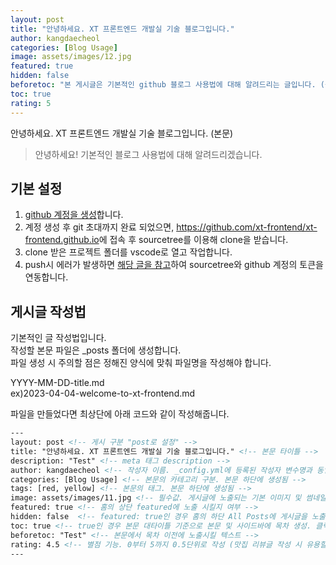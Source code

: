 ```yaml
---
layout: post
title: "안녕하세요. XT 프론트엔드 개발실 기술 블로그입니다."
author: kangdaecheol
categories: [Blog Usage]
image: assets/images/12.jpg
featured: true
hidden: false
beforetoc: "본 게시글은 기본적인 github 블로그 사용법에 대해 알려드리는 글입니다. (목차 전 노출되는 글)"
toc: true
rating: 5
---
```


안녕하세요. XT 프론트엔드 개발실 기술 블로그입니다. (본문)

> 안녕하세요! 기본적인 블로그 사용법에 대해 알려드리겠습니다.

## 기본 설정

1. <a href="https://github.com/signup?ref_cta=Sign+up&ref_loc=header+logged+out&ref_page=%2F&source=header-home" target="_blank">github 계정을 생성</a>합니다.
2. 계정 생성 후 git 초대까지 완료 되었으면, <a href="https://github.com/xt-frontend/xt-frontend.github.io" target="_blank">https://github.com/xt-frontend/xt-frontend.github.io</a>에 접속 후 sourcetree를 이용해 clone을 받습니다.
3. clone 받은 프로젝트 폴더를 vscode로 열고 작업합니다.
4. push시 에러가 발생하면 <a href="https://ssimplay.tistory.com/787" target="_blank">해당 글을 참고</a>하여 sourcetree와 github 계정의 토큰을 연동합니다.

## 게시글 작성법

기본적인 글 작성법입니다.<br />
작성할 본문 파일은 \_posts 폴더에 생성합니다. <br />
파일 생성 시 주의할 점은 정해진 양식에 맞춰 파일명을 작성해야 합니다.

YYYY-MM-DD-title.md
<br />
ex)2023-04-04-welcome-to-xt-frontend.md

파일을 만들었다면 최상단에 아래 코드와 같이 작성해줍니다.

```html
---
layout: post <!-- 게시 구분 "post로 설정" -->
title: "안녕하세요. XT 프론트엔드 개발실 기술 블로그입니다." <!-- 본문 타이틀 -->
description: "Test" <!-- meta 태그 description -->
author: kangdaecheol <!-- 작성자 이름. _config.yml에 등록된 작성자 변수명과 동일하게 설정 -->
categories: [Blog Usage] <!-- 본문의 카테고리 구분. 본문 하단에 생성됨 -->
tags: [red, yellow] <!-- 본문의 태그. 본문 하단에 생성됨 -->
image: assets/images/11.jpg <!-- 필수값. 게시글에 노출되는 기본 이미지 및 썸네일 이미지 -->
featured: true <!-- 홈의 상단 featured에 노출 시킬지 여부 -->
hidden: false  <!-- featured: true인 경우 홈의 하단 All Posts에 게시글을 노출 시킬지 여부 -->
toc: true <!-- true인 경우 본문 대타이틀 기준으로 본문 및 사이드바에 목차 생성. 클릭시 anchor이동 -->
beforetoc: "Test" <!-- 본문에서 목차 이전에 노출시킬 텍스트 -->
rating: 4.5 <!-- 별점 기능. 0부터 5까지 0.5단위로 작성 (맛집 리뷰글 작성 시 유용할듯 함) -->
---
```

<!-- ## CSS

```css
.highlight .c {
  color: #999988;
  font-style: italic;
}
.highlight .err {
  color: #a61717;
  background-color: #e3d2d2;
}
```

## JS

```js
// alertbar later
$(document).scroll(function () {
  var y = $(this).scrollTop();
  if (y > 280) {
    $(".alertbar").fadeIn();
  } else {
    $(".alertbar").fadeOut();
  }
});
```

## Python

```python
print("Hello World")
```

## Ruby

```ruby
require 'redcarpet'
markdown = Redcarpet.new("Hello World!")
puts markdown.to_html
```

## C

```c
printf("Hello World");
``` -->
